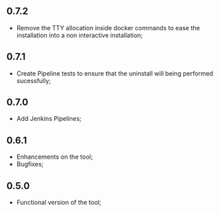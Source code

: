 0.7.2
-----
- Remove the TTY allocation inside docker commands to ease the installation into a non interactive installation;

0.7.1
-----
- Create Pipeline tests to ensure that the uninstall will being performed sucessfully;

0.7.0
-----
- Add Jenkins Pipelines;

0.6.1
-----
- Enhancements on the tool;
- Bugfixes;

0.5.0
-----
- Functional version of the tool;
